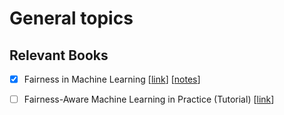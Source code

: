 # General topics

 
## Relevant Books

 - [x] Fairness in Machine Learning [[link](https://fairmlbook.org/)]  [[notes](./fainess_in_machine_learning.md)]
 - [ ] Fairness-Aware Machine Learning in Practice (Tutorial) [[link](https://sites.google.com/view/fairness-tutorial)]

